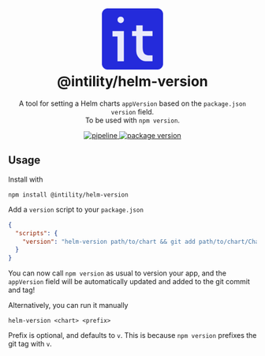 <h1 align="center">
  <img src="https://github.com/Intility/helm-version/raw/main/.github/images/logo192.png" width="124px" /><br />
  @intility/helm-version
</h1>

<p align="center">
  A tool for setting a Helm charts <code>appVersion</code> based on the <code>package.json</code> <code>version</code> field.
  <br />
  To be used with <code>npm version</code>.
</p>

<p align="center">
  <a href="https://github.com/Intility/helm-version/actions">
    <img alt="pipeline" src="https://github.com/Intility/helm-version/actions/workflows/publish.yml/badge.svg" style="max-width:100%;" />
  </a>
  <a href="https://www.npmjs.com/package/@intility/helm-version">
    <img alt="package version" src="https://img.shields.io/npm/v/@intility/helm-version?label=%40intility%2Fhelm-version" style="max-width:100%;" />
  </a>
</p>

## Usage

Install with

```shell
npm install @intility/helm-version
```

Add a `version` script to your `package.json`

```json
{
  "scripts": {
    "version": "helm-version path/to/chart && git add path/to/chart/Chart.yaml"
  }
}
```

You can now call `npm version` as usual to version your app,
and the `appVersion` field will be automatically updated and added to the git commit and tag!

Alternatively, you can run it manually

```shell
helm-version <chart> <prefix>
```

Prefix is optional, and defaults to `v`.
This is because `npm version` prefixes the git tag with `v`.
